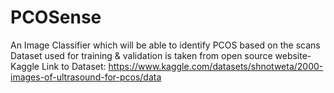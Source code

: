 # PCOSense
An Image Classifier which will be able to identify PCOS based on the scans
Dataset used for training & validation is taken from open source website- Kaggle
Link to Dataset: https://www.kaggle.com/datasets/shnotweta/2000-images-of-ultrasound-for-pcos/data
